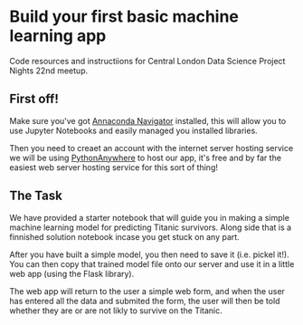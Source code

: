 # Build your first basic machine learning app
Code resources and instructiions for Central London Data Science Project Nights 22nd meetup.

## First off!
Make sure you've got [Annaconda Navigator](https://www.continuum.io/downloads) installed, this will allow you to use Jupyter Notebooks and easily managed you installed libraries.

Then you need to creaet an account with the internet server hosting service we will be using [PythonAnywhere](https://www.pythonanywhere.com/) to host our app, it's free and by far the easiest web server hosting service for this sort of thing!

## The Task
We have provided a starter notebook that will guide you in making a simple machine learning model for predicting Titanic survivors. Along side that is a finnished solution notebook incase you get stuck on any part.

After you have built a simple model, you then need to save it (i.e. pickel it!). You can then copy that trained model file onto our server and use it in a little web app (using the Flask library).

The web app will return to the user a simple web form, and when the user has entered all the data and submited the form, the user will then be told whether they are or are not likly to survive on the Titanic.
